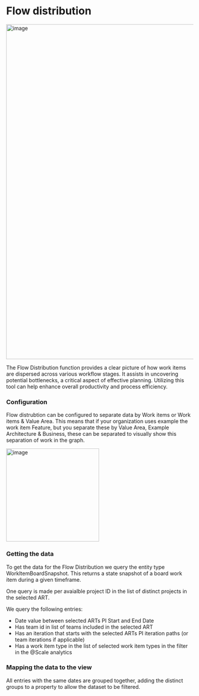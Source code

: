 # Flow distribution 
<img width="900" alt="image" src="https://github.com/solidify/scale/assets/83336871/d7c3a2d3-1722-4e0b-8788-8e91c64211d4">

The Flow Distribution function provides a clear picture of how work items are dispersed across various workflow stages. It assists in uncovering potential bottlenecks, a critical aspect of effective planning. Utilizing this tool can help enhance overall productivity and process efficiency.

### Configuration
Flow distrubtion can be configured to separate data by Work items or Work items & Value Area. This means that if your organization uses example the work item Feature, but you separate these by Value Area, Example Architecture & Business, these can be separated to visually show this separation of work in the graph.

<img width="250" alt="image" src="https://github.com/solidify/scale/assets/83336871/b4908deb-0ad6-40bf-b57c-67e46f3c012f">


### Getting the data 

To get the data for the Flow Distribution we query the entity type WorkItemBoardSnapshot. This returns a state snapshot of a board work item during a given timeframe. 

One query is made per avaialble project ID in the list of distinct projects in the selected ART. 

We query the following entries: 

- Date value between selected ARTs PI Start and End Date
- Has team id in list of teams included in the selected ART
- Has an iteration that starts with the selected ARTs PI iteration paths (or team iterations if applicable)
- Has a work item type in the list of selected work item types in the filter in the @Scale analytics   

### Mapping the data to the view

All entries with the same dates are grouped together, adding the distinct groups to a property to allow the dataset to be filtered.

